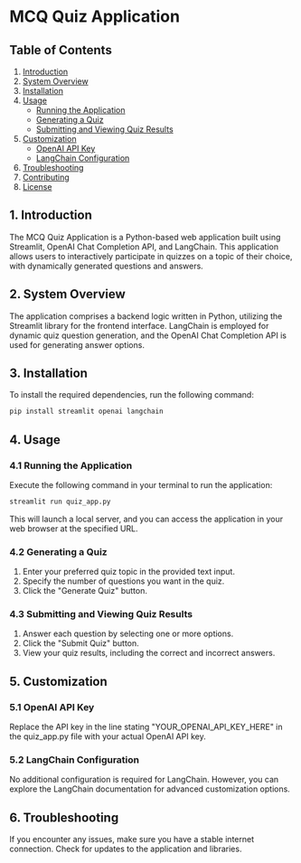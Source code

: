 # MCQ Quiz Application

## Table of Contents

1. [Introduction](#introduction)
2. [System Overview](#system-overview)
3. [Installation](#installation)
4. [Usage](#usage)
    - [Running the Application](#running-the-application)
    - [Generating a Quiz](#generating-a-quiz)
    - [Submitting and Viewing Quiz Results](#submitting-and-viewing-quiz-results)
5. [Customization](#customization)
    - [OpenAI API Key](#openai-api-key)
    - [LangChain Configuration](#langchain-configuration)
6. [Troubleshooting](#troubleshooting)
7. [Contributing](#contributing)
8. [License](#license)

## 1. Introduction

The MCQ Quiz Application is a Python-based web application built using Streamlit, OpenAI Chat Completion API, and LangChain. This application allows users to interactively participate in quizzes on a topic of their choice, with dynamically generated questions and answers.

## 2. System Overview

The application comprises a backend logic written in Python, utilizing the Streamlit library for the frontend interface. LangChain is employed for dynamic quiz question generation, and the OpenAI Chat Completion API is used for generating answer options.

## 3. Installation

To install the required dependencies, run the following command:

```bash
pip install streamlit openai langchain
```
## 4. Usage

### 4.1 Running the Application
Execute the following command in your terminal to run the application:
```bash
streamlit run quiz_app.py
```
This will launch a local server, and you can access the application in your web browser at the specified URL.

### 4.2 Generating a Quiz
1. Enter your preferred quiz topic in the provided text input.
2. Specify the number of questions you want in the quiz.
3. Click the "Generate Quiz" button.

### 4.3 Submitting and Viewing Quiz Results
1. Answer each question by selecting one or more options.
2. Click the "Submit Quiz" button.
3. View your quiz results, including the correct and incorrect answers.

## 5. Customization
### 5.1 OpenAI API Key
Replace the API key in the line stating "YOUR_OPENAI_API_KEY_HERE" in the quiz_app.py file with your actual OpenAI API key.

### 5.2 LangChain Configuration
No additional configuration is required for LangChain. However, you can explore the LangChain documentation for advanced customization options.

## 6. Troubleshooting
If you encounter any issues, make sure you have a stable internet connection.
Check for updates to the application and libraries.

